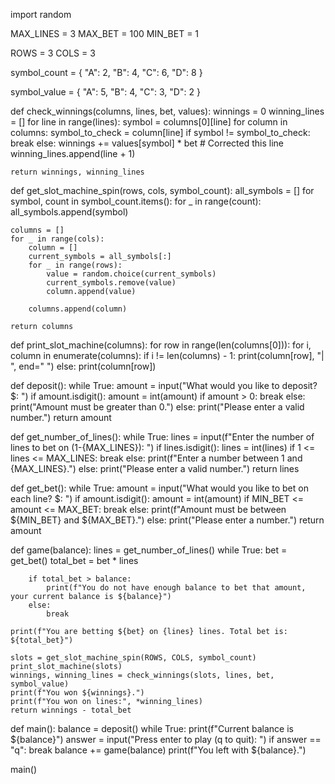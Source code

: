 import random

MAX_LINES = 3
MAX_BET = 100
MIN_BET = 1

ROWS = 3
COLS = 3

symbol_count = {
    "A": 2,
    "B": 4,
    "C": 6,
    "D": 8
}

symbol_value = {
    "A": 5,
    "B": 4,
    "C": 3,
    "D": 2
}

def check_winnings(columns, lines, bet, values):
    winnings = 0
    winning_lines = []
    for line in range(lines):
        symbol = columns[0][line]
        for column in columns:
            symbol_to_check = column[line]
            if symbol != symbol_to_check:
                break
        else:
            winnings += values[symbol] * bet  # Corrected this line
            winning_lines.append(line + 1)

    return winnings, winning_lines

def get_slot_machine_spin(rows, cols, symbol_count):
    all_symbols = []
    for symbol, count in symbol_count.items():
        for _ in range(count):
            all_symbols.append(symbol)

    columns = []
    for _ in range(cols):
        column = []
        current_symbols = all_symbols[:]
        for _ in range(rows):
            value = random.choice(current_symbols)
            current_symbols.remove(value)
            column.append(value)

        columns.append(column)

    return columns

def print_slot_machine(columns):
    for row in range(len(columns[0])):
        for i, column in enumerate(columns):
            if i != len(columns) - 1:
                print(column[row], "| ", end=" ")
            else:
                print(column[row])

def deposit():
    while True:
        amount = input("What would you like to deposit? $: ")
        if amount.isdigit():
            amount = int(amount)
            if amount > 0:
                break
            else:
                print("Amount must be greater than 0.")
        else:
            print("Please enter a valid number.")
    return amount

def get_number_of_lines():
    while True:
        lines = input(f"Enter the number of lines to bet on (1-{MAX_LINES}): ")
        if lines.isdigit():
            lines = int(lines)
            if 1 <= lines <= MAX_LINES:
                break
            else:
                print(f"Enter a number between 1 and {MAX_LINES}.")
        else:
            print("Please enter a valid number.")
    return lines

def get_bet():
    while True:
        amount = input("What would you like to bet on each line? $: ")
        if amount.isdigit():
            amount = int(amount)
            if MIN_BET <= amount <= MAX_BET:
                break
            else:
                print(f"Amount must be between ${MIN_BET} and ${MAX_BET}.")
        else:
            print("Please enter a number.")
    return amount

def game(balance):
    lines = get_number_of_lines()
    while True:
        bet = get_bet()
        total_bet = bet * lines

        if total_bet > balance:
            print(f"You do not have enough balance to bet that amount, your current balance is ${balance}")
        else:
            break

    print(f"You are betting ${bet} on {lines} lines. Total bet is: ${total_bet}")

    slots = get_slot_machine_spin(ROWS, COLS, symbol_count)
    print_slot_machine(slots)
    winnings, winning_lines = check_winnings(slots, lines, bet, symbol_value)
    print(f"You won ${winnings}.")
    print(f"You won on lines:", *winning_lines)
    return winnings - total_bet

def main():
    balance = deposit()
    while True:
        print(f"Current balance is ${balance}")
        answer = input("Press enter to play (q to quit): ")
        if answer == "q":
            break
        balance += game(balance)
    print(f"You left with ${balance}.")

main()
